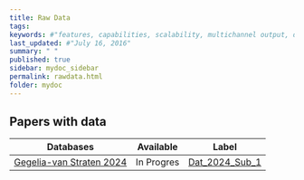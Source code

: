 ```yaml
---
title: Raw Data
tags:
keywords: #"features, capabilities, scalability, multichannel output, dita, hats, comparison, benefits"
last_updated: #"July 16, 2016"
summary: " "
published: true
sidebar: mydoc_sidebar
permalink: rawdata.html
folder: mydoc
---
```



## Papers with data

Databases | Available | Label
--------|-----------|-----------
[Gegelia-van Straten 2024](https://arxiv.org/abs/2408.10183) | In Progres | [Dat_2024_Sub_1 ](/Dat_2024_Sub_1.html)|



<!-- ## Linked Databases

The following features are not available.

Database | Supported | Notes
--------|-----------|-----------
[LMFDB](https://www.lmfdb.org/) | Not started | | -->

<!-- {% include links.html %} -->
